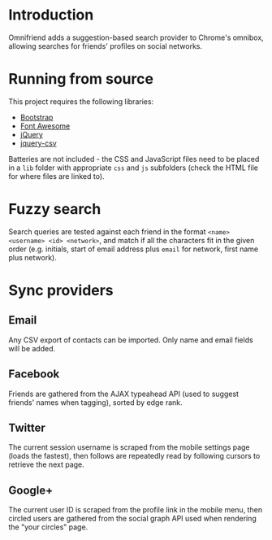 Introduction
============

Omnifriend adds a suggestion-based search provider to Chrome's omnibox, allowing searches for friends' profiles on social networks.


Running from source
===================

This project requires the following libraries:

* [Bootstrap](http://getbootstrap.com)
* [Font Awesome](http://fontawesome.io)
* [jQuery](http://jquery.com)
* [jquery-csv](http://code.google.com/p/jquery-csv)

Batteries are not included - the CSS and JavaScript files need to be placed in a `lib` folder with appropriate `css` and `js` subfolders (check the HTML file for where files are linked to).


Fuzzy search
============

Search queries are tested against each friend in the format `<name> <username> <id> <network>`, and match if all the characters fit in the given order (e.g. initials, start of email address plus `email` for network, first name plus network).


Sync providers
==============

Email
-----

Any CSV export of contacts can be imported.  Only name and email fields will be added.

Facebook
--------

Friends are gathered from the AJAX typeahead API (used to suggest friends' names when tagging), sorted by edge rank.

Twitter
-------

The current session username is scraped from the mobile settings page (loads the fastest), then follows are repeatedly read by following cursors to retrieve the next page.

Google+
-------

The current user ID is scraped from the profile link in the mobile menu, then circled users are gathered from the social graph API used when rendering the "your circles" page.
